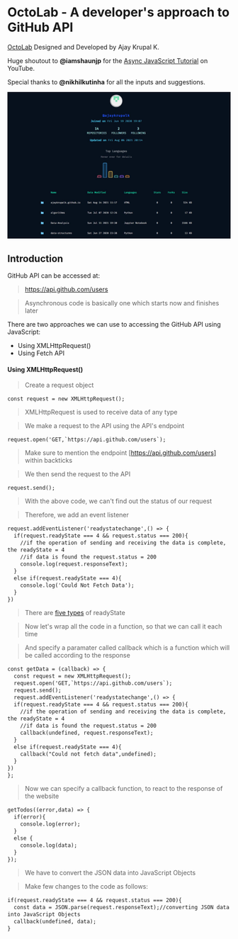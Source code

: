 # OctoLab - A developer's approach to GitHub API

[OctoLab](https://ajaykrupalk.github.io/octolab/) Designed and Developed by Ajay Krupal K. <br>

Huge shoutout to **@iamshaunjp** for the [Async JavaScript Tutorial](https://youtube.com/playlist?list=PL4cUxeGkcC9jx2TTZk3IGWKSbtugYdrlu) on YouTube. <br>

Special thanks to **@nikhilkutinha** for all the inputs and suggestions. <br>

<img src="Profile.JPG"> <br>

## Introduction 

GitHub API can be accessed at:
> https://api.github.com/users

> Asynchronous code is basically one which starts now and finishes later

There are two approaches we can use to accessing the GitHub API using JavaScript:
- Using XMLHttpRequest()
- Using Fetch API

####  Using XMLHttpRequest()

> Create a request object

``` 
const request = new XMLHttpRequest(); 
```

>  XMLHttpRequest is used to receive data of any type

>  We make a request to the API using the API's endpoint
```
request.open('GET,`https://api.github.com/users`);
```
> Make sure to mention the endpoint [https://api.github.com/users] within backticks

> We then send the request to the API
```
request.send();
```

> With the above code, we can't find out the status of our request

> Therefore, we add an event listener
```
request.addEventListener('readystatechange',() => {
  if(request.readyState === 4 && request.status === 200){ 
    //if the operation of sending and receiving the data is complete, the readyState = 4
    //if data is found the request.status = 200
    console.log(request.responseText);
  }
  else if(request.readyState === 4){
    console.log('Could Not Fetch Data');
  }
})
```
> There are [five types](https://developer.mozilla.org/en-US/docs/Web/API/XMLHttpRequest/readyState) of readyState

> Now let's wrap all the code in a function, so that we can call it each time

> And specify a paramater called callback which is a function which will be called according to the response

```
const getData = (callback) => {
  const request = new XMLHttpRequest(); 
  request.open('GET,`https://api.github.com/users`);
  request.send();
  request.addEventListener('readystatechange',() => {
  if(request.readyState === 4 && request.status === 200){ 
    //if the operation of sending and receiving the data is complete, the readyState = 4
    //if data is found the request.status = 200
    callback(undefined, request.responseText);
  }
  else if(request.readyState === 4){
    callback("Could not fetch data",undefined);
  }
})
};
```

> Now we can specify a callback function, to react to the response of the website

```
getTodos((error,data) => {
  if(error){
    console.log(error);
  }
  else {
    console.log(data);
  }
});
```

> We have to convert the JSON data into JavaScript Objects

> Make few changes to the code as follows:

```
if(request.readyState === 4 && request.status === 200){ 
  const data = JSON.parse(request.responseText);//converting JSON data into JavaScript Objects
  callback(undefined, data);
}
```
